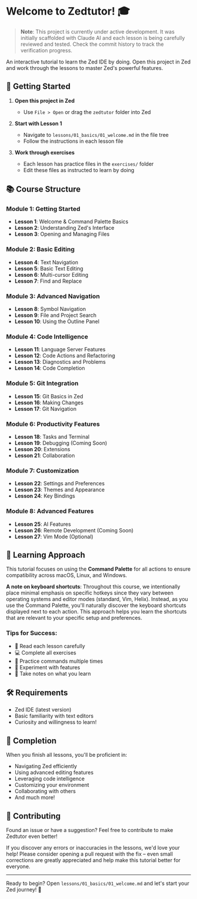 # Welcome to Zedtutor! 🎓

> **Note**: This project is currently under active development. It was initially scaffolded with Claude AI and each lesson is being carefully reviewed and tested. Check the commit history to track the verification progress.

An interactive tutorial to learn the Zed IDE by doing. Open this project in Zed and work through the lessons to master Zed's powerful features.

## 🚀 Getting Started

1. **Open this project in Zed**
   - Use `File > Open` or drag the `zedtutor` folder into Zed
   
2. **Start with Lesson 1**
   - Navigate to `lessons/01_basics/01_welcome.md` in the file tree
   - Follow the instructions in each lesson file

3. **Work through exercises**
   - Each lesson has practice files in the `exercises/` folder
   - Edit these files as instructed to learn by doing

## 📚 Course Structure

### Module 1: Getting Started
- **Lesson 1**: Welcome & Command Palette Basics
- **Lesson 2**: Understanding Zed's Interface
- **Lesson 3**: Opening and Managing Files

### Module 2: Basic Editing
- **Lesson 4**: Text Navigation
- **Lesson 5**: Basic Text Editing
- **Lesson 6**: Multi-cursor Editing
- **Lesson 7**: Find and Replace

### Module 3: Advanced Navigation
- **Lesson 8**: Symbol Navigation
- **Lesson 9**: File and Project Search
- **Lesson 10**: Using the Outline Panel

### Module 4: Code Intelligence
- **Lesson 11**: Language Server Features
- **Lesson 12**: Code Actions and Refactoring
- **Lesson 13**: Diagnostics and Problems
- **Lesson 14**: Code Completion

### Module 5: Git Integration
- **Lesson 15**: Git Basics in Zed
- **Lesson 16**: Making Changes
- **Lesson 17**: Git Navigation

### Module 6: Productivity Features
- **Lesson 18**: Tasks and Terminal
- **Lesson 19**: Debugging (Coming Soon)
- **Lesson 20**: Extensions
- **Lesson 21**: Collaboration

### Module 7: Customization
- **Lesson 22**: Settings and Preferences
- **Lesson 23**: Themes and Appearance
- **Lesson 24**: Key Bindings

### Module 8: Advanced Features
- **Lesson 25**: AI Features
- **Lesson 26**: Remote Development (Coming Soon)
- **Lesson 27**: Vim Mode (Optional)

## 🎯 Learning Approach

This tutorial focuses on using the **Command Palette** for all actions to ensure compatibility across macOS, Linux, and Windows.

**A note on keyboard shortcuts**: Throughout this course, we intentionally place minimal emphasis on specific hotkeys since they vary between operating systems and editor modes (standard, Vim, Helix). Instead, as you use the Command Palette, you'll naturally discover the keyboard shortcuts displayed next to each action. This approach helps you learn the shortcuts that are relevant to your specific setup and preferences. 

### Tips for Success:
- 📖 Read each lesson carefully
- 💻 Complete all exercises
- 🔄 Practice commands multiple times
- 🎨 Experiment with features
- 📝 Take notes on what you learn

## 🛠️ Requirements

- Zed IDE (latest version)
- Basic familiarity with text editors
- Curiosity and willingness to learn!

## 🎉 Completion

When you finish all lessons, you'll be proficient in:
- Navigating Zed efficiently
- Using advanced editing features
- Leveraging code intelligence
- Customizing your environment
- Collaborating with others
- And much more!

## 🤝 Contributing

Found an issue or have a suggestion? Feel free to contribute to make Zedtutor even better!

If you discover any errors or inaccuracies in the lessons, we'd love your help! Please consider opening a pull request with the fix – even small corrections are greatly appreciated and help make this tutorial better for everyone.

---

Ready to begin? Open `lessons/01_basics/01_welcome.md` and let's start your Zed journey! 🚀